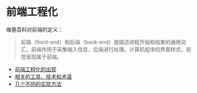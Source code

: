 # 前端工程化


维基百科对前端的定义：
> 前端（front-end）和后端（back-end）是描述进程开始和结束的通用词汇。前端作用于采集输入信息，后端进行处理。计算机程序的界面样式，视觉呈现属于前端。


* [前端工程化的出现](background.md)
* [相关的工具、技术和术语](glossary.md)
* [几个不同的实现方法](methodology.md)

